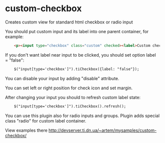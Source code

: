 custom-checkbox
===============

Creates custom view for standard html checkbox or radio input 

You should put custom input and its label into one parent container, for example:
```html
    <p><input type="checkbox" class="custom" checked><label>Custom checkbox</label></p>
```

If you don't want label near input to be clicked, you should set option label = "false":
```html
    $("input[type='checkbox']").tiCheckbox({label: "false"});
```

You can disable your input by adding "disable" attribute.

You can set left or right position for check icon and set margin.

After changing your input you should to refresh custom label state:
```html
    $("input[type='checkbox']").tiCheckbox().refresh();
```

You can use this plugin also for radio inputs and groups. Plugin adds special class "radio" for
custom label container.

View examples there http://devserver.ti.dn.ua/~artem/mysamples/custom-checkbox/
